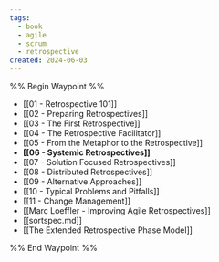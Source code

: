 ```yaml
---
tags:
  - book
  - agile
  - scrum
  - retrospective
created: 2024-06-03
---
```


%% Begin Waypoint %%
- [[01 - Retrospective 101]]
- [[02 - Preparing Retrospectives]]
- [[03 - The First Retrospective]]
- [[04 - The Retrospective Facilitator]]
- [[05 - From the Metaphor to the Retrospective]]
- **[[06 - Systemic Retrospectives]]**
- [[07 - Solution Focused Retrospectives]]
- [[08 - Distributed Retrospectives]]
- [[09 - Alternative Approaches]]
- [[10 - Typical Problems and Pitfalls]]
- [[11 - Change Management]]
- [[Marc Loeffler - Improving Agile Retrospectives]]
- [[sortspec.md]]
- [[The Extended Retrospective Phase Model]]

%% End Waypoint %%
